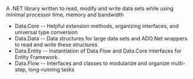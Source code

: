 A .NET library written to read, modify and write data sets while using minimal processor time, memory and bandwidth

+ Data.Core -- Helpful extension methods, organizing interfaces, and universal type conversion
+ Data.Data -- Data structures for large data sets and ADO.Net wrappers to read and write these structures
+ Data.Entity -- Instantiation of Data.Flow and Data.Core interfaces for Entity Framework.
+ Data.Flow -- Interfaces and classes to modularize and organize multi-step, long-running tasks

